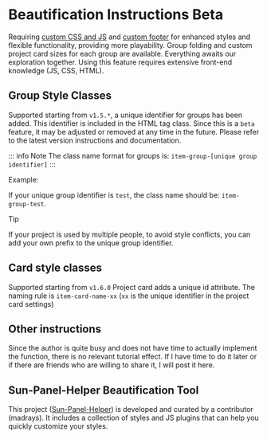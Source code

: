 # Beautification Instructions Beta

 Requiring [custom CSS and JS](./custom_js_css.md) and [custom footer](../usage/custom_footer.md) for enhanced styles and flexible functionality, providing more playability. Group folding and custom project card sizes for each group are available. Everything awaits our exploration together. Using this feature requires extensive front-end knowledge (JS, CSS, HTML).

## Group Style Classes

Supported starting from `v1.5.*`, a unique identifier for groups has been added. This identifier is included in the HTML tag class. Since this is a `beta` feature, it may be adjusted or removed at any time in the future. Please refer to the latest version instructions and documentation.

::: info Note
The class name format for groups is: `item-group-[unique group identifier]`
:::

Example:

If your unique group identifier is `test`, the class name should be: `item-group-test`.

> [!TIP]
> If your project is used by multiple people, to avoid style conflicts, you can add your own prefix to the unique group identifier.

## Card style classes

Supported starting from `v1.6.0`
Project card adds a unique id attribute. The naming rule is `item-card-name-xx` (`xx` is the unique identifier in the project card settings)


## Other instructions
Since the author is quite busy and does not have time to actually implement the function, there is no relevant tutorial effect. If I have time to do it later or if there are friends who are willing to share it, I will post it here.

## Sun-Panel-Helper Beautification Tool
This project ([Sun-Panel-Helper](https://github.com/madrays/sun-panel-helper)) is developed and curated by a contributor (madrays). It includes a collection of styles and JS plugins that can help you quickly customize your styles.

